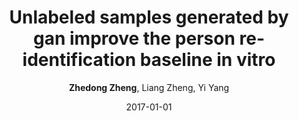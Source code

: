---
title: "Unlabeled samples generated by gan improve the person re-identification baseline in vitro"
collection: publications
permalink: /publication/2017-01-01-Unlabeled-samples-generated-by-gan-improve-the-person-re-identification-baseline-in-vitro
date: 2017-01-01
doi: 
venue: 'ICCV'
paperurl: 'https://zdzheng.xyz/files/ICCV17.pdf'
code: 'https://github.com/layumi/Person-reID_GAN'
author: '<strong>Zhedong Zheng</strong>,  Liang Zheng,  Yi Yang'
citation: ' Zhedong Zheng,  Liang Zheng,  Yi Yang, &quot;Unlabeled samples generated by gan improve the person re-identification baseline in vitro.&quot; ICCV, 2017.'
pub_year: '2017'
---